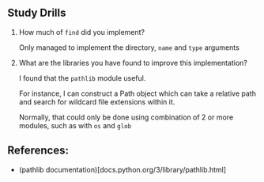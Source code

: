 ## Study Drills

1. How much of `find` did you implement?

   Only managed to implement the directory, `name` and `type` arguments

2. What are the libraries you have found to improve this implementation?

   I found that the `pathlib` module useful.

   For instance, I can construct a Path object which can take a relative
   path and search for wildcard file extensions within it.

   Normally, that could only be done using combination of 2 or more modules,
   such as with `os` and `glob`

 ## References:

 * (pathlib documentation)[docs.python.org/3/library/pathlib.html]